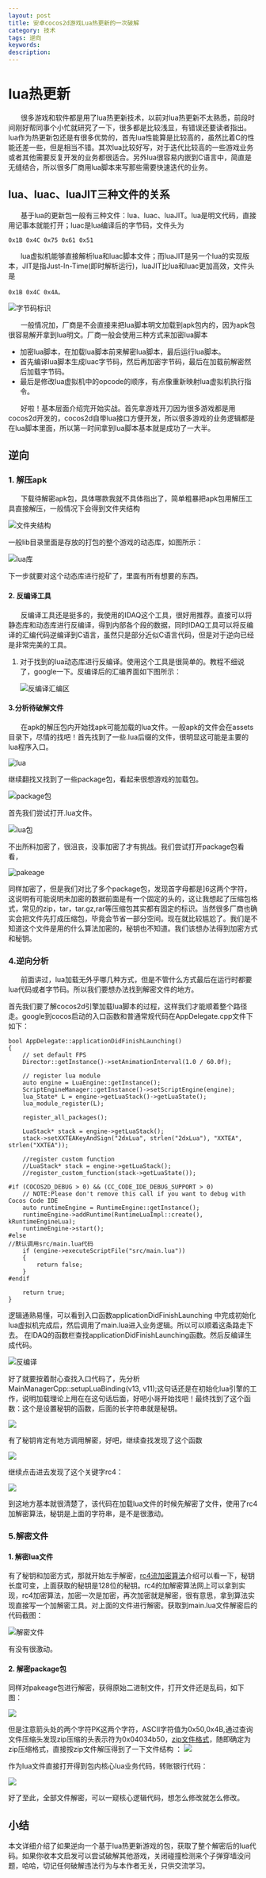```yaml
---
layout: post
title: 安卓cocos2d游戏Lua热更新的一次破解
category: 技术
tags: 逆向
keywords: 
description: 
---
```

# lua热更新

&ensp;&ensp;&ensp;
很多游戏和软件都是用了lua热更新技术，以前对lua热更新不太熟悉，前段时间刚好帮同事个小忙就研究了一下，很多都是比较浅显，有错误还要读者指出。lua作为热更新包还是有很多优势的，首先lua性能算是比较高的，虽然比着C的性能还差一些，但是相当不错。其次lua比较好写，对于迭代比较高的一些游戏业务或者其他需要反复开发的业务都很适合。另外lua很容易内嵌到C语言中，简直是无缝结合，所以很多厂商用lua脚本来写那些需要快速迭代的业务。

## lua、luac、luaJIT三种文件的关系

&ensp;&ensp;&ensp;
基于lua的更新包一般有三种文件：lua、luac、luaJIT。lua是明文代码，直接用记事本就能打开；luac是lua编译后的字节码，文件头为

    0x1B 0x4C 0x75 0x61 0x51

&ensp;&ensp;&ensp;
lua虚拟机能够直接解析lua和luac脚本文件；而luaJIT是另一个lua的实现版本，JIT是指Just-In-Time(即时解析运行)，luaJIT比lua和luac更加高效，文件头是
    
    0x1B 0x4C 0x4A。 

![字节码标识](http://p06g9mpb2.bkt.clouddn.com/17-12-25/33570813.jpg)

&ensp;&ensp;&ensp;
一般情况加，厂商是不会直接来把lua脚本明文加载到apk包内的，因为apk包很容易解开拿到lua明文。厂商一般会使用三种方式来加密lua脚本

- 加密lua脚本，在加载lua脚本前来解密lua脚本，最后运行lua脚本。
- 首先编译lua脚本生成luac字节码，然后再加密字节码，最后在加载前解密然后加载字节码。
- 最后是修改lua虚拟机中的opcode的顺序，有点像重新映射lua虚拟机执行指令。

&ensp;&ensp;&ensp;
好啦！基本层面介绍完开始实战。首先拿游戏开刀因为很多游戏都是用cocos2d开发的，cocos2d自带lua接口方便开发，所以很多游戏的业务逻辑都是在lua脚本里面，所以第一时间拿到lua脚本基本就是成功了一大半。


## 逆向

### 1. 解压apk

&ensp;&ensp;&ensp;
下载待解密apk包，具体哪款我就不具体指出了，简单粗暴把apk包用解压工具直接解压，一般情况下会得到文件夹结构

![文件夹结构](http://p06g9mpb2.bkt.clouddn.com/17-12-25/88261672.jpg)

一般lib目录里面是存放的打包的整个游戏的动态库，如图所示：

![lua库](http://p06g9mpb2.bkt.clouddn.com/17-12-25/930549.jpg)

下一步就要对这个动态库进行挖矿了，里面有所有想要的东西。

#### 2. 反编译工具

&ensp;&ensp;&ensp;
反编译工具还是挺多的，我使用的IDAQ这个工具，很好用推荐。直接可以将静态库和动态库进行反编译，得到内部各个段的数据，同时IDAQ工具可以将反编译的汇编代码逆编译到C语言，虽然只是部分近似C语言代码，但是对于逆向已经是非常完美的工具。

1. 对于找到的lua动态库进行反编译。使用这个工具是很简单的。教程不细说了，google一下。反编译后的汇编界面如下图所示：

    ![反编译汇编区](http://p06g9mpb2.bkt.clouddn.com/17-12-28/36697265.jpg)
    
#### 3.分析待破解文件

&ensp;&ensp;&ensp;
在apk的解压包内开始找apk可能加载的lua文件。一般apk的文件会在assets目录下，尽情的找吧！首先找到了一些.lua后缀的文件，很明显这可能是主要的lua程序入口。

![lua](http://p06g9mpb2.bkt.clouddn.com/17-12-28/82179727.jpg)

继续翻找又找到了一些package包，看起来很想游戏的加载包。

![package包](http://p06g9mpb2.bkt.clouddn.com/17-12-28/53888900.jpg)

首先我们尝试打开.lua文件。

![lua包](http://p06g9mpb2.bkt.clouddn.com/17-12-28/7464935.jpg)

不出所料加密了，很沮丧，没事加密了才有挑战。我们尝试打开package包看看，

![pakeage](http://p06g9mpb2.bkt.clouddn.com/17-12-28/52234336.jpg)

同样加密了，但是我们对比了多个package包，发现首字母都是]6这两个字符，这说明有可能说明未加密的数据前面是有一个固定的头的，这让我想起了压缩包格式，常见的zip，tar，tar.gz,rar等压缩包其实都有固定的标识。当然很多厂商也确实会把文件先打成压缩包，毕竟会节省一部分空间。现在就比较尴尬了。我们是不知道这个文件是用的什么算法加密的，秘钥也不知道。我们该想办法得到加密方式和秘钥。

### 4.逆向分析

&ensp;&ensp;&ensp;
前面讲过，lua加载无外乎哪几种方式，但是不管什么方式最后在运行时都要lua代码或者字节码。所以我们要想办法找到解密文件的地方。

首先我们要了解cocos2d引擎加载lua脚本的过程，这样我们才能顺着整个路径走。google到cocos启动的入口函数和普通常规代码在AppDelegate.cpp文件下如下：

```
bool AppDelegate::applicationDidFinishLaunching()
{
    // set default FPS
    Director::getInstance()->setAnimationInterval(1.0 / 60.0f);

    // register lua module
    auto engine = LuaEngine::getInstance();
    ScriptEngineManager::getInstance()->setScriptEngine(engine);
    lua_State* L = engine->getLuaStack()->getLuaState();
    lua_module_register(L);

    register_all_packages();

    LuaStack* stack = engine->getLuaStack();
    stack->setXXTEAKeyAndSign("2dxLua", strlen("2dxLua"), "XXTEA", strlen("XXTEA"));

    //register custom function
    //LuaStack* stack = engine->getLuaStack();
    //register_custom_function(stack->getLuaState());

#if (COCOS2D_DEBUG > 0) && (CC_CODE_IDE_DEBUG_SUPPORT > 0)
    // NOTE:Please don't remove this call if you want to debug with Cocos Code IDE
    auto runtimeEngine = RuntimeEngine::getInstance();
    runtimeEngine->addRuntime(RuntimeLuaImpl::create(), kRuntimeEngineLua);
    runtimeEngine->start();
#else
//默认调用src/main.lua代码
    if (engine->executeScriptFile("src/main.lua"))
    {
        return false;
    }
#endif

    return true;
}
```
逻辑通熟易懂，可以看到入口函数applicationDidFinishLaunching                                                                                    中完成初始化lua虚拟机完成后，然后调用了main.lua进入业务逻辑。所以可以顺着这条路走下去。
在IDAQ的函数栏查找applicationDidFinishLaunching函数。然后反编译生成代码。

![反编译](http://p06g9mpb2.bkt.clouddn.com/17-12-28/43925775.jpg)

好了就要按着耐心查找入口代码了，先分析MainManagerCpp::setupLuaBinding(v13, v11);这句话还是在初始化lua引擎的工作，说明加载理论上用在在这句话后面，好吧小哥开始找吧！最终找到了这个函数：这个是设置秘钥的函数，后面的长字符串就是秘钥。

![](http://p06g9mpb2.bkt.clouddn.com/17-12-28/62373203.jpg)

有了秘钥肯定有地方调用解密，好吧，继续查找发现了这个函数
    
![](http://p06g9mpb2.bkt.clouddn.com/17-12-28/94098794.jpg)

继续点击进去发现了这个关键字rc4：

![](http://p06g9mpb2.bkt.clouddn.com/17-12-28/7303221.jpg)

到这地方基本就很清楚了，该代码在加载lua文件的时候先解密了文件，使用了rc4加解密算法，秘钥是上面的字符串，是不是很激动。

### 5.解密文件

#### 1. 解密lua文件

有了秘钥和加密方式，那就开始左手解密，[rc4流加密算法](http://blog.csdn.net/lc_910927/article/details/37599161)介绍可以看一下，秘钥长度可变，上面获取的秘钥是128位的秘钥。rc4的加解密算法网上可以拿到实现，rc4加密算法，加密一次是加密，再次加密就是解密，很有意思，拿到算法实现直接写一个加解密工具。对上面的文件进行解密。获取到main.lua文件解密后的代码截图：

![解密文件](http://p06g9mpb2.bkt.clouddn.com/17-12-28/27483972.jpg)

有没有很激动。

#### 2. 解密package包

同样对pakeage包进行解密，获得原始二进制文件，打开文件还是乱码，如下图：

![](http://p06g9mpb2.bkt.clouddn.com/17-12-28/69013519.jpg)

但是注意箭头处的两个字符PK这两个字符，ASCII字符值为0x50,0x4B,通过查询文件压缩头发现zip压缩的头表示符为0x04034b50，[zip文件格式](http://blog.sina.com.cn/s/blog_4c3591bd0100zzm6.html)，随即确定为zip压缩格式，直接按zip文件解压得到了一下文件结构
：
![](http://p06g9mpb2.bkt.clouddn.com/17-12-28/93657967.jpg)

作为lua文件直接打开得到包内核心lua业务代码，转账银行代码：

![](http://p06g9mpb2.bkt.clouddn.com/17-12-28/2798431.jpg)

好了至此，全部文件解密，可以一窥核心逻辑代码，想怎么修改就怎么修改。

## 小结

本文详细介绍了如果逆向一个基于lua热更新游戏的包，获取了整个解密后的lua代码。如果你收本文启发可以尝试破解其他游戏，关闭碰撞检测来个子弹穿墙没问题，哈哈，切记任何破解违法行为与本作者无关，只供交流学习。


